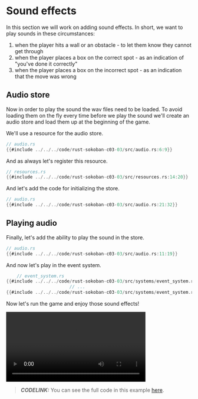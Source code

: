 # Sound effects

In this section we will work on adding sound effects. In short, we want to play sounds in these circumstances:

1. when the player hits a wall or an obstacle - to let them know they cannot get through
1. when the player places a box on the correct spot - as an indication of "you've done it correctly"
1. when the player places a box on the incorrect spot - as an indication that the move was wrong

## Audio store

Now in order to play the sound the wav files need to be loaded. To avoid loading them on the fly every time before we play the sound we'll create an audio store and load them up at the beginning of the game.

We'll use a resource for the audio store.

```rust
// audio.rs
{{#include ../../../code/rust-sokoban-c03-03/src/audio.rs:6:9}}
```

And as always let's register this resource.

```rust
// resources.rs
{{#include ../../../code/rust-sokoban-c03-03/src/resources.rs:14:20}}
```

And let's add the code for initializing the store.

```rust
// audio.rs
{{#include ../../../code/rust-sokoban-c03-03/src/audio.rs:21:32}}
```

## Playing audio

Finally, let's add the ability to play the sound in the store.

```rust
// audio.rs
{{#include ../../../code/rust-sokoban-c03-03/src/audio.rs:11:19}}
```

And now let's play in the event system.

```rust
    // event_system.rs
{{#include ../../../code/rust-sokoban-c03-03/src/systems/event_system.rs:24:37}}
                        // ...
{{#include ../../../code/rust-sokoban-c03-03/src/systems/event_system.rs:61:73}}
```

Now let's run the game and enjoy those sound effects!

<video width="75%" controls>
    <source src="./videos/audio.mov" type="video/mp4">
</video>

> **_CODELINK:_**  You can see the full code in this example [here](https://github.com/iolivia/rust-sokoban/tree/master/code/rust-sokoban-c03-04).
